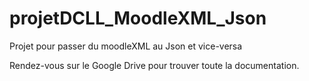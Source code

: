projetDCLL_MoodleXML_Json
=========================

Projet pour passer du moodleXML au Json et vice-versa

Rendez-vous sur le Google Drive pour trouver toute
la documentation.
